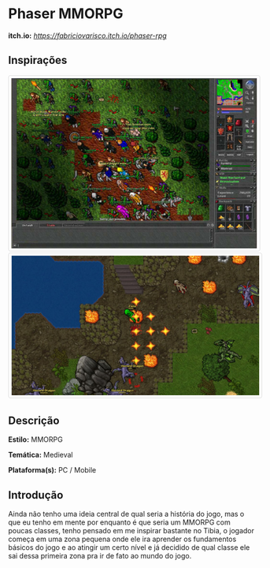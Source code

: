 ##
# **Phaser MMORPG**

**itch.io:** _https://fabriciovarisco.itch.io/phaser-rpg_

## Inspirações

<p align="center">
 <img src="./doc/tibia.jpg" width="500px"  style="border: 1px solid #ddd; border-radius: 4px;padding: 5px;"/>
 <img src="./doc/zezenia.jpg" width="620px" style="border: 1px solid #ddd;border-radius: 4px;padding: 5px;"/>
</p>




## Descrição

**Estilo:** MMORPG

**Temática:** Medieval

**Plataforma(s):** PC / Mobile

## Introdução
Ainda não tenho uma ideia central de qual seria a história do jogo, mas o que eu tenho em mente por enquanto é que seria um MMORPG com poucas classes, tenho pensado em me inspirar bastante no Tibia, o jogador começa em uma zona pequena onde ele ira aprender os fundamentos básicos do jogo e ao atingir um certo nível e já decidido de qual classe ele sai dessa primeira zona pra ir de fato ao mundo do jogo.

